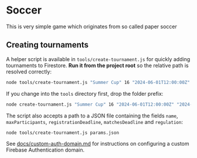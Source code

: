 # Soccer

This is very simple game which originates from so called paper soccer

## Creating tournaments

A helper script is available in `tools/create-tournament.js` for quickly adding tournaments to Firestore. **Run it from the project root** so the relative path is resolved correctly:

```bash
node tools/create-tournament.js "Summer Cup" 16 "2024-06-01T12:00:00Z" "2024-07-01T12:00:00Z" "regDocId"
```

If you change into the `tools` directory first, drop the folder prefix:

```bash
node create-tournament.js "Summer Cup" 16 "2024-06-01T12:00:00Z" "2024-07-01T12:00:00Z" "regDocId"
```

The script also accepts a path to a JSON file containing the fields `name`, `maxParticipants`, `registrationDeadline`, `matchesDeadline` and `regulation`:

```bash
node tools/create-tournament.js params.json
```

See [docs/custom-auth-domain.md](docs/custom-auth-domain.md) for instructions on configuring a custom Firebase Authentication domain.

